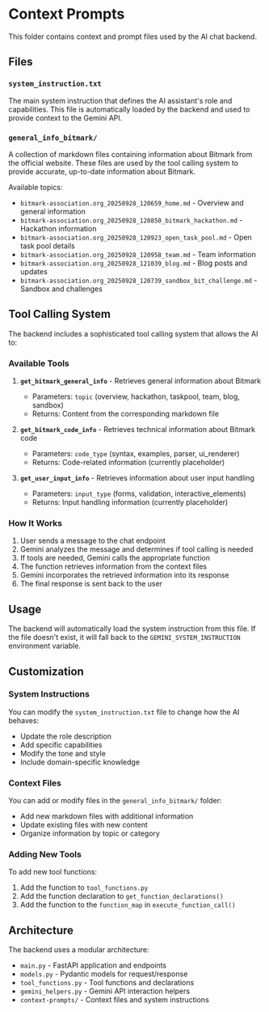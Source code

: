 # Context Prompts

This folder contains context and prompt files used by the AI chat backend.

## Files

### `system_instruction.txt`
The main system instruction that defines the AI assistant's role and capabilities. This file is automatically loaded by the backend and used to provide context to the Gemini API.

### `general_info_bitmark/`
A collection of markdown files containing information about Bitmark from the official website. These files are used by the tool calling system to provide accurate, up-to-date information about Bitmark.

Available topics:
- `bitmark-association.org_20250928_120659_home.md` - Overview and general information
- `bitmark-association.org_20250928_120850_bitmark_hackathon.md` - Hackathon information
- `bitmark-association.org_20250928_120923_open_task_pool.md` - Open task pool details
- `bitmark-association.org_20250928_120958_team.md` - Team information
- `bitmark-association.org_20250928_121039_blog.md` - Blog posts and updates
- `bitmark-association.org_20250928_120739_sandbox_bit_challenge.md` - Sandbox and challenges

## Tool Calling System

The backend includes a sophisticated tool calling system that allows the AI to:

### Available Tools

1. **`get_bitmark_general_info`** - Retrieves general information about Bitmark
   - Parameters: `topic` (overview, hackathon, taskpool, team, blog, sandbox)
   - Returns: Content from the corresponding markdown file

2. **`get_bitmark_code_info`** - Retrieves technical information about Bitmark code
   - Parameters: `code_type` (syntax, examples, parser, ui_renderer)
   - Returns: Code-related information (currently placeholder)

3. **`get_user_input_info`** - Retrieves information about user input handling
   - Parameters: `input_type` (forms, validation, interactive_elements)
   - Returns: Input handling information (currently placeholder)

### How It Works

1. User sends a message to the chat endpoint
2. Gemini analyzes the message and determines if tool calling is needed
3. If tools are needed, Gemini calls the appropriate function
4. The function retrieves information from the context files
5. Gemini incorporates the retrieved information into its response
6. The final response is sent back to the user

## Usage

The backend will automatically load the system instruction from this file. If the file doesn't exist, it will fall back to the `GEMINI_SYSTEM_INSTRUCTION` environment variable.

## Customization

### System Instructions
You can modify the `system_instruction.txt` file to change how the AI behaves:
- Update the role description
- Add specific capabilities
- Modify the tone and style
- Include domain-specific knowledge

### Context Files
You can add or modify files in the `general_info_bitmark/` folder:
- Add new markdown files with additional information
- Update existing files with new content
- Organize information by topic or category

### Adding New Tools
To add new tool functions:
1. Add the function to `tool_functions.py`
2. Add the function declaration to `get_function_declarations()`
3. Add the function to the `function_map` in `execute_function_call()`

## Architecture

The backend uses a modular architecture:

- `main.py` - FastAPI application and endpoints
- `models.py` - Pydantic models for request/response
- `tool_functions.py` - Tool functions and declarations
- `gemini_helpers.py` - Gemini API interaction helpers
- `context-prompts/` - Context files and system instructions
